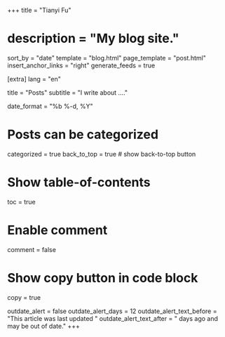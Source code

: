 +++
title = "Tianyi Fu"
# description = "My blog site."
sort_by = "date"
template = "blog.html"
page_template = "post.html"
insert_anchor_links = "right"
generate_feeds = true

[extra]
lang = "en"

title = "Posts"
subtitle = "I write about ...."

date_format = "%b %-d, %Y"

# Posts can be categorized
categorized = true 
back_to_top = true # show back-to-top button
# Show table-of-contents
toc = true
# Enable comment
comment = false
# Show copy button in code block
copy = true 

outdate_alert = false
outdate_alert_days = 12
outdate_alert_text_before = "This article was last updated "
outdate_alert_text_after = " days ago and may be out of date."
+++
